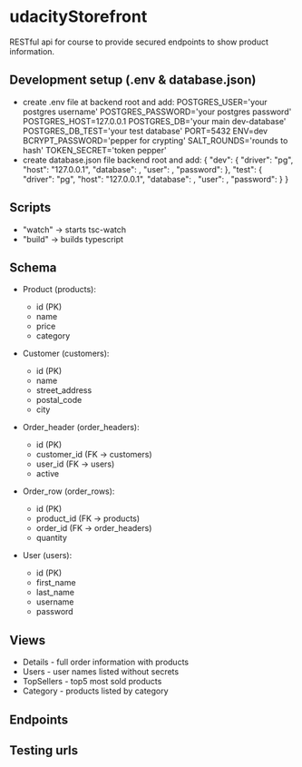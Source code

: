 # udacityStorefront
RESTful api for course to provide secured endpoints to show product information.

## Development setup (.env & database.json)
* create .env file at backend root and add:
POSTGRES_USER='your postgres username'
POSTGRES_PASSWORD='your postgres password'
POSTGRES_HOST=127.0.0.1
POSTGRES_DB='your main dev-database'
POSTGRES_DB_TEST='your test database'
PORT=5432
ENV=dev
BCRYPT_PASSWORD='pepper for crypting'
SALT_ROUNDS='rounds to hash'
TOKEN_SECRET='token pepper'
* create database.json file backend root and add:
{
    "dev": {
        "driver": "pg",
        "host": "127.0.0.1",
        "database": <your database>,
        "user": <your username>,
        "password": <your password>
    },
    "test": {
        "driver": "pg",
        "host": "127.0.0.1",
        "database": <your test database>,
        "user": <your username>,
        "password": <your password>
    }
}

## Scripts
* "watch" -> starts tsc-watch
* "build" -> builds typescript


## Schema
* Product (products):
    * id (PK)
    * name
    * price
    * category

* Customer (customers):
    * id (PK)
    * name
    * street_address
    * postal_code
    * city

* Order_header (order_headers):
    * id (PK)
    * customer_id (FK -> customers)
    * user_id (FK -> users)
    * active

* Order_row (order_rows):
    * id (PK)
    * product_id (FK -> products)
    * order_id (FK -> order_headers)
    * quantity

* User (users):
    * id (PK)
    * first_name
    * last_name
    * username
    * password

## Views
* Details - full order information with products 
* Users - user names listed without secrets
* TopSellers - top5 most sold products
* Category - products listed by category

## Endpoints

## Testing urls